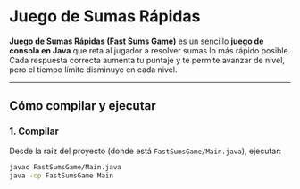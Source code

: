 # Juego de Sumas Rápidas

**Juego de Sumas Rápidas (Fast Sums Game)** es un sencillo **juego de consola en Java** que reta al jugador a resolver sumas lo más rápido posible.  
Cada respuesta correcta aumenta tu puntaje y te permite avanzar de nivel, pero el tiempo límite disminuye en cada nivel.

---

## Cómo compilar y ejecutar

### 1. Compilar
Desde la raíz del proyecto (donde está `FastSumsGame/Main.java`), ejecutar:

```bash
javac FastSumsGame/Main.java
java -cp FastSumsGame Main
